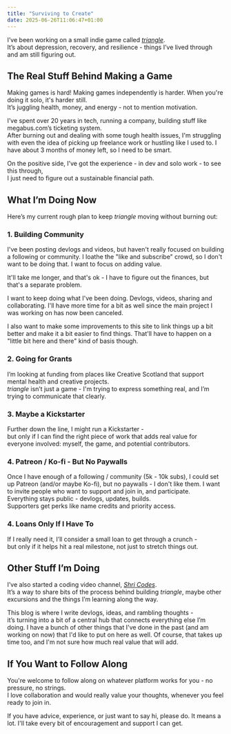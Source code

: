 ```yaml
---
title: "Surviving to Create"
date: 2025-06-26T11:06:47+01:00
---
```


I’ve been working on a small indie game called
[_triangle_](https://drone-ah.com/2025/04/26/a-lonely-triangle/).  
It’s about depression, recovery, and resilience - things I’ve lived through and
am still figuring out.

## The Real Stuff Behind Making a Game

Making games is hard! Making games independently is harder. When you're doing it
solo, it's harder still.  
It’s juggling health, money, and energy - not to mention motivation.

I’ve spent over 20 years in tech, running a company, building stuff like
megabus.com’s ticketing system.  
After burning out and dealing with some tough health issues, I'm struggling with
even the idea of picking up freelance work or hustling like I used to. I have
about 3 months of money left, so I need to be smart.

On the positive side, I’ve got the experience - in dev and solo work - to see
this through,  
I just need to figure out a sustainable financial path.

## What I’m Doing Now

Here’s my current rough plan to keep _triangle_ moving without burning out:

### 1. Building Community

I've been posting devlogs and videos, but haven't really focused on building a
following or community. I loathe the "like and subscribe" crowd, so I don't want
to be doing that. I want to focus on adding value.

It'll take me longer, and that's ok - I have to figure out the finances, but
that's a separate problem.

I want to keep doing what I've been doing. Devlogs, videos, sharing and
collaborating. I'll have more time for a bit as well since the main project I
was working on has now been canceled.

I also want to make some improvements to this site to link things up a bit
better and make it a bit easier to find things. That'll have to happen on a
"little bit here and there" kind of basis though.

### 2. Going for Grants

I’m looking at funding from places like Creative Scotland that support mental
health and creative projects.  
_triangle_ isn’t just a game - I'm trying to express something real, and I’m
trying to communicate that clearly.

### 3. Maybe a Kickstarter

Further down the line, I might run a Kickstarter -  
but only if I can find the right piece of work that adds real value for everyone
involved: myself, the game, and potential contributors.

### 4. Patreon / Ko-fi - But No Paywalls

Once I have enough of a following / community (5k - 10k subs), I could set up
Patreon (and/or maybe Ko-fi), but no paywalls - I don't like them. I want to
invite people who want to support and join in, and participate.  
Everything stays public - devlogs, updates, builds.  
Supporters get perks like name credits and priority access.

### 4. Loans Only If I Have To

If I really need it, I’ll consider a small loan to get through a crunch -  
but only if it helps hit a real milestone, not just to stretch things out.

## Other Stuff I’m Doing

I’ve also started a coding video channel,
[_Shri Codes_](https://www.youtube.com/@ShriCodesHere).  
It’s a way to share bits of the process behind building _triangle_, maybe other
excursions and the things I’m learning along the way.

This blog is where I write devlogs, ideas, and rambling thoughts -  
it’s turning into a bit of a central hub that connects everything else I’m
doing. I have a bunch of other things that I've done in the past (and am working
on now) that I'd like to put on here as well. Of course, that takes up time too,
and I'm not sure how much real value that will add.

## If You Want to Follow Along

You're welcome to follow along on whatever platform works for you - no pressure,
no strings.  
I love collaboration and would really value your thoughts, whenever you feel
ready to join in.

If you have advice, experience, or just want to say hi, please do. It means a
lot. I'll take every bit of encouragement and support I can get.
